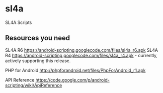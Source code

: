 sl4a
====

SL4A Scripts

## Resources you need
SL4A R6 https://android-scripting.googlecode.com/files/sl4a_r6.apk
SL4A R4 https://android-scripting.googlecode.com/files/sl4a_r4.apk - currently, actively supporting this release.

PHP for Android http://phpforandroid.net/files/PhpForAndroid_r1.apk

API Reference https://code.google.com/p/android-scripting/wiki/ApiReference
